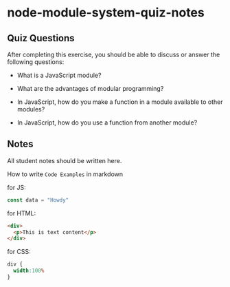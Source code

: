 # node-module-system-quiz-notes

## Quiz Questions

After completing this exercise, you should be able to discuss or answer the following questions:

- What is a JavaScript module?

- What are the advantages of modular programming?

- In JavaScript, how do you make a function in a module available to other modules?

- In JavaScript, how do you use a function from another module?


## Notes

All student notes should be written here.


How to write `Code Examples` in markdown

for JS:
```javascript
const data = "Howdy"
```

for HTML:
```html
<div>
  <p>This is text content</p>
</div>
```

for CSS:
```css
div {
  width:100%
}
```
